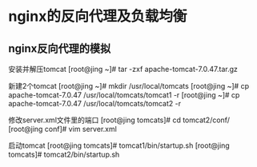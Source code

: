 # nginx的反向代理及负载均衡
## nginx反向代理的模拟
安装并解压tomcat
[root@jing ~]# tar -zxf apache-tomcat-7.0.47.tar.gz

新建2个tomcat
[root@jing ~]# mkdir /usr/local/tomcats
[root@jing ~]# cp apache-tomcat-7.0.47 /usr/local/tomcats/tomcat1 -r
[root@jing ~]# cp apache-tomcat-7.0.47 /usr/local/tomcats/tomcat2 -r

修改server.xml文件里的端口
[root@jing tomcats]# cd tomcat2/conf/
[root@jing conf]# vim server.xml

启动tomcat
[root@jing tomcats]# tomcat1/bin/startup.sh
[root@jing tomcats]# tomcat2/bin/startup.sh

